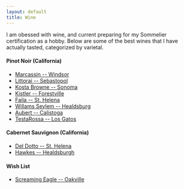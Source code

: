 ```yaml
---
layout: default
title: Wine
---
```


I am obessed with wine, and current preparing for my Sommelier certification as a hobby. 
Below are some of the best wines that I have actually tasted, categorized by varietal.

#### Pinot Noir (California)
* [Marcassin -- Windsor](http://marcassinvineyards.com/)
* [Littorai -- Sebastopol](http://www.littorai.com/)
* [Kosta Browne -- Sonoma](https://www.kostabrowne.com/)
* [Kistler -- Forestville](https://www.kistlervineyards.com/)
* [Faila -- St. Helena](https://www.faillawines.com/)
* [Willams Seylem -- Healdsburg](https://www.williamsselyem.com/)
* [Aubert -- Calistoga](http://www.aubertwines.com/about-us/)
* [TestaRossa -- Los Gatos](https://www.testarossa.com/)

#### Cabernet Sauvignon (California)
* [Del Dotto -- St. Helena](https://www.deldottovineyards.com/)
* [Hawkes -- Healdsburgh](https://www.hawkeswine.com/)

#### Wish List
* [Screaming Eagle -- Oakville](https://www.screamingeagle.com/)
